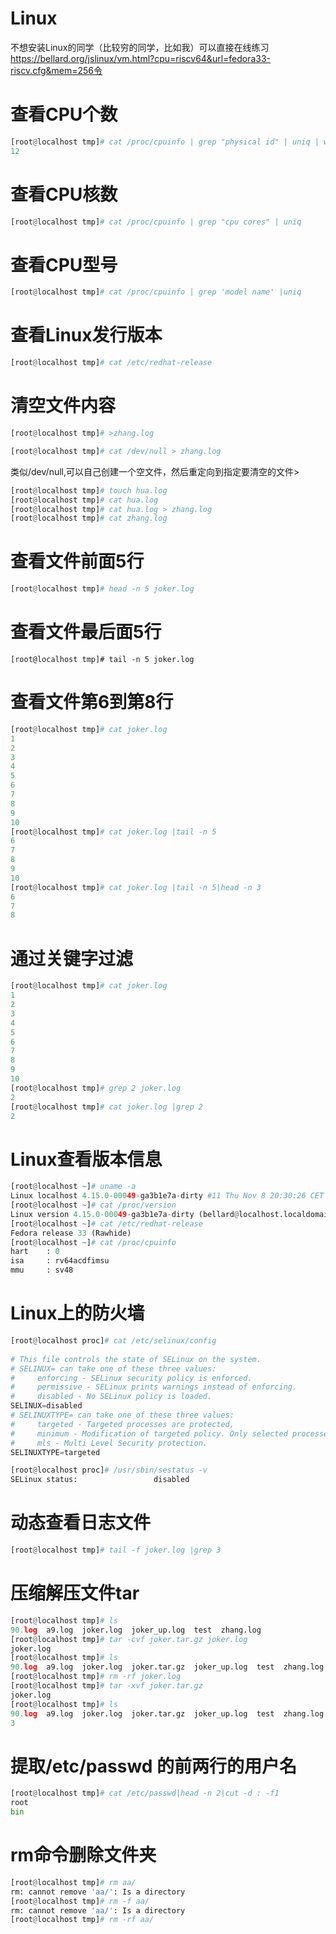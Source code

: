 <!--
 * @Author: joker.zhang
 * @Date: 2021-07-21 10:28:40
 * @LastEditors: joker.zhang
 * @LastEditTime: 2021-07-21 10:29:25
 * @mail: zhanghua7890@163.com
-->
# Linux
不想安装Linux的同学（比较穷的同学，比如我）可以直接在线练习
https://bellard.org/jslinux/vm.html?cpu=riscv64&url=fedora33-riscv.cfg&mem=256令

# 查看CPU个数
```python
[root@localhost tmp]# cat /proc/cpuinfo | grep "physical id" | uniq | wc -l
12
```
# 查看CPU核数
```python
[root@localhost tmp]# cat /proc/cpuinfo | grep "cpu cores" | uniq
```
# 查看CPU型号
```python
[root@localhost tmp]# cat /proc/cpuinfo | grep 'model name' |uniq
```
# 查看Linux发行版本
```python
[root@localhost tmp]# cat /etc/redhat-release
```

# 清空文件内容
```python
[root@localhost tmp]# >zhang.log
```
```python
[root@localhost tmp]# cat /dev/null > zhang.log
```
类似/dev/null,可以自己创建一个空文件，然后重定向到指定要清空的文件>
```python
[root@localhost tmp]# touch hua.log
[root@localhost tmp]# cat hua.log
[root@localhost tmp]# cat hua.log > zhang.log
[root@localhost tmp]# cat zhang.log
```
# 查看文件前面5行
```python
[root@localhost tmp]# head -n 5 joker.log
```
# 查看文件最后面5行
```
[root@localhost tmp]# tail -n 5 joker.log
```

# 查看文件第6到第8行
```python
[root@localhost tmp]# cat joker.log
1
2
3
4
5
6
7
8
9
10
[root@localhost tmp]# cat joker.log |tail -n 5
6
7
8
9
10
[root@localhost tmp]# cat joker.log |tail -n 5|head -n 3
6
7
8
```

# 通过关键字过滤
```python
[root@localhost tmp]# cat joker.log
1
2
3
4
5
6
7
8
9
10
[root@localhost tmp]# grep 2 joker.log
2
[root@localhost tmp]# cat joker.log |grep 2
2
```
# Linux查看版本信息
```python
[root@localhost ~]# uname -a
Linux localhost 4.15.0-00049-ga3b1e7a-dirty #11 Thu Nov 8 20:30:26 CET 2018 riscv64 riscv64 riscv64 GNU/Linux
[root@localhost ~]# cat /proc/version
Linux version 4.15.0-00049-ga3b1e7a-dirty (bellard@localhost.localdomain) (gcc version 7.3.0 (Buildroot 2016.08-git-svn30683)) #11 Thu Nov 8 20:30:26 CET 2018
[root@localhost ~]# cat /etc/redhat-release
Fedora release 33 (Rawhide)
[root@localhost ~]# cat /proc/cpuinfo
hart    : 0
isa     : rv64acdfimsu
mmu     : sv48
```
# Linux上的防火墙
```python
[root@localhost proc]# cat /etc/selinux/config
 
# This file controls the state of SELinux on the system.
# SELINUX= can take one of these three values:
#     enforcing - SELinux security policy is enforced.
#     permissive - SELinux prints warnings instead of enforcing.
#     disabled - No SELinux policy is loaded.
SELINUX=disabled
# SELINUXTYPE= can take one of these three values:
#     targeted - Targeted processes are protected,
#     minimum - Modification of targeted policy. Only selected processes are protected.
#     mls - Multi Level Security protection.
SELINUXTYPE=targeted
```
```python
[root@localhost proc]# /usr/sbin/sestatus -v
SELinux status:                 disabled

```
# 动态查看日志文件
```python
[root@localhost tmp]# tail -f joker.log |grep 3
```
# 压缩解压文件tar
```python
[root@localhost tmp]# ls
90.log  a9.log  joker.log  joker_up.log  test  zhang.log
[root@localhost tmp]# tar -cvf joker.tar.gz joker.log
joker.log
[root@localhost tmp]# ls
90.log  a9.log  joker.log  joker.tar.gz  joker_up.log  test  zhang.log
[root@localhost tmp]# rm -rf joker.log
[root@localhost tmp]# tar -xvf joker.tar.gz
joker.log
[root@localhost tmp]# ls
90.log  a9.log  joker.log  joker.tar.gz  joker_up.log  test  zhang.log
3
```
# 提取/etc/passwd 的前两行的用户名
```python
[root@localhost tmp]# cat /etc/passwd|head -n 2|cut -d : -f1
root
bin
```
# rm命令删除文件夹
```python
[root@localhost tmp]# rm aa/
rm: cannot remove 'aa/': Is a directory
[root@localhost tmp]# rm -f aa/
rm: cannot remove 'aa/': Is a directory
[root@localhost tmp]# rm -rf aa/
```
